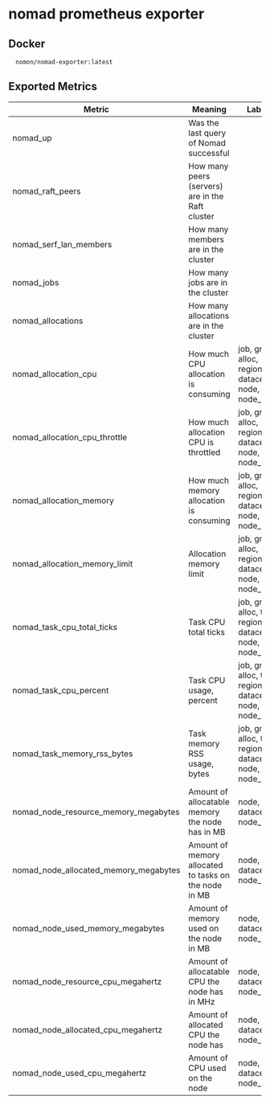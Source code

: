 # nomad prometheus exporter

## Docker

```
  nomon/nomad-exporter:latest
```

## Exported Metrics

| Metric | Meaning | Labels |
| ------ | ------- | ------ |
| nomad_up | Was the last query of Nomad successful | |
| nomad_raft_peers | How many peers (servers) are in the Raft cluster | |
| nomad_serf_lan_members | How many members are in the cluster | |
| nomad_jobs | How many jobs are in the cluster | |
| nomad_allocations | How many allocations are in the cluster | |
| nomad_allocation_cpu | How much CPU allocation is consuming | job, group, alloc, region, datacenter, node, node_id |
| nomad_allocation_cpu_throttle | How much allocation CPU is throttled | job, group, alloc, region, datacenter, node, node_id|
| nomad_allocation_memory | How much memory allocation is consuming | job, group, alloc, region, datacenter, node, node_id |
| nomad_allocation_memory_limit | Allocation memory limit | job, group, alloc, region, datacenter, node, node_id |
| nomad_task_cpu_total_ticks | Task CPU total ticks | job, group, alloc, task, region, datacenter, node, node_id |
| nomad_task_cpu_percent | Task CPU usage, percent | job, group, alloc, task, region, datacenter, node, node_id |
| nomad_task_memory_rss_bytes | Task memory RSS usage, bytes | job, group, alloc, task, region, datacenter, node, node_id |
| nomad_node_resource_memory_megabytes | Amount of allocatable memory the node has in MB | node, datacenter, node_id |
| nomad_node_allocated_memory_megabytes | Amount of  memory allocated to tasks on the node in MB | node, datacenter, node_id |
| nomad_node_used_memory_megabytes | Amount of memory used on the node in MB | node, datacenter, node_id |
| nomad_node_resource_cpu_megahertz | Amount of allocatable CPU the node has in MHz | node, datacenter, node_id |
| nomad_node_allocated_cpu_megahertz | Amount of allocated CPU the node has | node, datacenter, node_id | 
| nomad_node_used_cpu_megahertz | Amount of CPU used on the node | node, datacenter, node_id |


